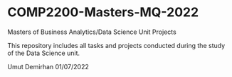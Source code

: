 # COMP2200-Masters-MQ-2022
Masters of Business Analytics/Data Science Unit Projects

This repository includes all tasks and projects conducted during the study of the Data Science unit.

Umut Demirhan
01/07/2022
